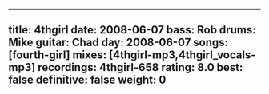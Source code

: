 
---
title: 4thgirl
date: 2008-06-07
bass:	Rob
drums:	Mike
guitar:	Chad
day: 2008-06-07
songs: [fourth-girl]
mixes: [4thgirl-mp3,4thgirl_vocals-mp3]
recordings: 4thgirl-658
rating: 8.0
best: false
definitive: false
weight: 0
---
